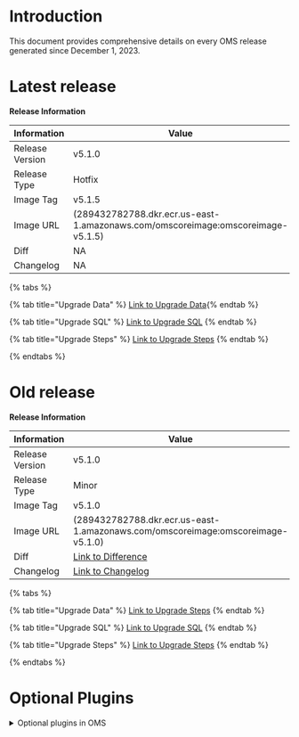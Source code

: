 # Introduction
This document provides comprehensive details on every OMS release generated since December 1, 2023.

# Latest release

**Release Information**

| Information         | Value                                                                                                   |
|---------------------|---------------------------------------------------------------------------------------------------------|
| Release Version     | v5.1.0                                                                                                  |
| Release Type        | Hotfix                                                                                                  |
| Image Tag           | v5.1.5                                                                                                  |
| Image URL           | (289432782788.dkr.ecr.us-east-1.amazonaws.com/omscoreimage:omscoreimage-v5.1.5)                         |
| Diff                | NA                                                                                                      |
| Changelog           | NA                                       |


{% tabs %}

{% tab title="Upgrade Data" %} <a href="https://git.hotwax.co/commerce/oms/-/blob/v5.1.0/applications/hwmapps/upgrade/current/UpgradeData.xml?ref_type=tags">Link to Upgrade Data</a>{% endtab %}

{% tab title="Upgrade SQL" %} <a href="https://git.hotwax.co/commerce/oms/-/blob/v5.1.0/applications/hwmapps/upgrade/current/UpgradeSQL.sql?ref_type=tags">Link to Upgrade SQL</a> {% endtab %}

{% tab title="Upgrade Steps" %} <a href="https://git.hotwax.co/commerce/oms/-/blob/v5.1.0/applications/hwmapps/upgrade/current/UpgradeSteps.md?ref_type=tags">Link to Upgrade Steps</a> {% endtab %}

{% endtabs %}


# Old release

**Release Information**

| Information         | Value                                                                                                   |
|---------------------|---------------------------------------------------------------------------------------------------------|
| Release Version     | v5.1.0                                                                                                  |
| Release Type        | Minor                                                                                                |
| Image Tag           | v5.1.0                                                                                                  |
| Image URL           | (289432782788.dkr.ecr.us-east-1.amazonaws.com/omscoreimage:omscoreimage-v5.1.0)                         |
| Diff                | [Link to Difference](https://git.hotwax.co/commerce/oms/-/compare/v5.0.0...v5.1.0?from_project_id=161&straight=false)         |
| Changelog           | [Link to Changelog](https://git.hotwax.co/commerce/oms/-/blob/main/CHANGELOG.md)                                       |


{% tabs %}

{% tab title="Upgrade Data" %} <a href="https://git.hotwax.co/commerce/oms/-/blob/v5.1.0/applications/hwmapps/upgrade/current/UpgradeSteps.md?ref_type=tags">Link to Upgrade Steps</a>
{% endtab %}

{% tab title="Upgrade SQL" %} <a href="https://git.hotwax.co/commerce/oms/-/blob/v5.1.0/applications/hwmapps/upgrade/current/UpgradeSQL.sql?ref_type=tags">Link to Upgrade SQL</a> {% endtab %}

{% tab title="Upgrade Steps" %} <a href="https://git.hotwax.co/commerce/oms/-/blob/v5.1.0/applications/hwmapps/upgrade/current/UpgradeSteps.md?ref_type=tags">Link to Upgrade Steps</a> {% endtab %}

{% endtabs %}


# Optional Plugins

<details>

<summary> Optional plugins in OMS</summary>

<table>
  <tr>
    <th>Plugin</th>
    <th>Version</th>
    <th>Repository</th>
  </tr>
  <tr>
    <td><strong>netsuite</strong></td>
    <td>v4.16.0</td>
    <td><a href="https://git.hotwax.co/plugins/netsuite.git">netsuite</a></td>
  </tr>
  <tr>
    <td><strong>klaviyo</strong></td>
    <td>v4.12.0</td>
    <td><a href="https://git.hotwax.co/plugins/klaviyo.git">klaviyo</a></td>
  </tr>
  <tr>
    <td><strong>shipstation</strong></td>
    <td>v4.12.0</td>
    <td><a href="https://git.hotwax.co/plugins/shipping-integrations/shipstation.git">shipstation</a></td>
  </tr>
  <tr>
    <td><strong>shipt</strong></td>
    <td>v4.12.0</td>
    <td><a href="https://git.hotwax.co/plugins/shipping-integrations/shipt.git">shipt</a></td>
  </tr>
  <tr>
    <td><strong>c807</strong></td>
    <td>v4.19.0</td>
    <td><a href="https://git.hotwax.co/plugins/shipping-integrations/c807.git">c807</a></td>
  </tr>
  <tr>
    <td><strong>guatex</strong></td>
    <td>v4.19.0</td>
    <td><a href="https://git.hotwax.co/plugins/shipping-integrations/guatex.git">guatex</a></td>
  </tr>
  <tr>
    <td><strong>terminal-express</strong></td>
    <td>v4.19.0</td>
    <td><a href="https://git.hotwax.co/plugins/shipping-integrations/terminal-express.git">terminal-express</a></td>
  </tr>
  <tr>
    <td><strong>cargotrans</strong></td>
    <td>v4.19.0</td>
    <td><a href="https://git.hotwax.co/plugins/shipping-integrations/cargotrans.git">cargotrans</a></td>
  </tr>
</table>
</details>